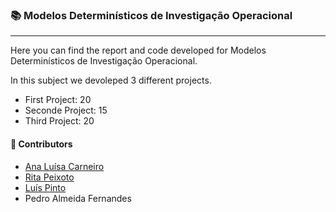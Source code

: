 ### :books: Modelos Determinísticos de Investigação Operacional
***

Here you can find the report and code developed for Modelos Determinísticos de Investigação Operacional.

In this subject we devoleped 3 different projects. 
- First Project: 20
- Seconde Project: 15
- Third Project: 20

#### :handshake: Contributors 
- [Ana Luísa Carneiro](https://github.com/Analucar)
- [Rita Peixoto](https://github.com/rita-peixoto)
- [Luís Pinto](https://github.com/L-Pinto)
- Pedro Almeida Fernandes
